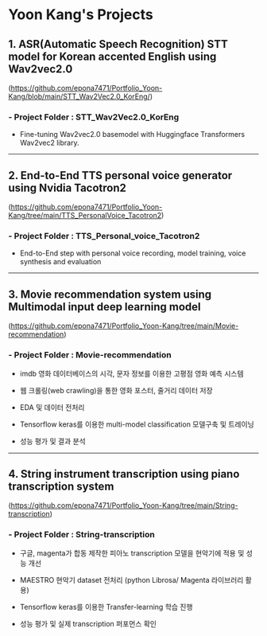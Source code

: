 # Yoon Kang's Projects

## 1. ASR(Automatic Speech Recognition) STT model for Korean accented English using Wav2vec2.0
(https://github.com/epona7471/Portfolio_Yoon-Kang/blob/main/STT_Wav2Vec2.0_KorEng/)
### - Project Folder : STT_Wav2Vec2.0_KorEng   
 - Fine-tuning Wav2vec2.0 basemodel with Huggingface Transformers Wav2vec2 library.

---

## 2. End-to-End TTS personal voice generator using Nvidia Tacotron2
(https://github.com/epona7471/Portfolio_Yoon-Kang/tree/main/TTS_PersonalVoice_Tacotron2)
### - Project Folder : TTS_Personal_voice_Tacotron2 
 - End-to-End step with personal voice recording, model training, voice synthesis and evaluation

---

## 3. Movie recommendation system using Multimodal input deep learning model
(https://github.com/epona7471/Portfolio_Yoon-Kang/tree/main/Movie-recommendation)
### - Project Folder : Movie-recommendation
 - imdb 영화 데이터베이스의 시각, 문자 정보를 이용한 고평점 영화 예측 시스템 

- 웹 크롤링(web crawling)을 통한 영화 포스터, 줄거리 데이터 저장
- EDA 및 데이터 전처리
- Tensorflow keras를 이용한 multi-model classification 모델구축 및 트레이닝
- 성능 평가 및 결과 분석

---

## 4. String instrument transcription using piano transcription system
(https://github.com/epona7471/Portfolio_Yoon-Kang/tree/main/String-transcription)
### - Project Folder : String-transcription
 - 구글, magenta가 합동 제작한 피아노 transcription 모델을 현악기에 적용 및 성능 개선 

- MAESTRO 현악기 dataset 전처리 (python Librosa/ Magenta 라이브러리 활용)
- Tensorflow keras를 이용한 Transfer-learning 학습 진행
- 성능 평가 및 실제 transcription 퍼포먼스 확인


